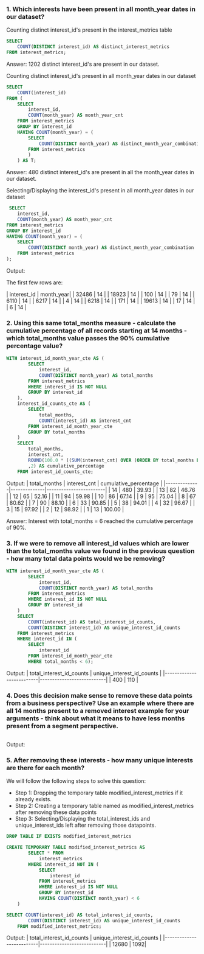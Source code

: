 ### 1. Which interests have been present in all month_year dates in our dataset?

Counting distinct interest_id's present in the interest_metrics table

```sql
SELECT
    COUNT(DISTINCT interest_id) AS distinct_interest_metrics
FROM interest_metrics;
```

Answer: 1202 distinct interest_id's are present in our dataset.

Counting distinct interest_id's present in all month_year dates in our dataset

```sql
SELECT
    COUNT(interest_id)
FROM (
    SELECT
        interest_id,
        COUNT(month_year) AS month_year_cnt
	FROM interest_metrics
	GROUP BY interest_id
	HAVING COUNT(month_year) = (
	    SELECT
            COUNT(DISTINCT month_year) AS distinct_month_year_combination
	    FROM interest_metrics
        )
    ) AS T;
```

Answer: 480 distinct interest_id's are present in all the month_year dates in our dataset.

Selecting/Displaying the interest_id's present in all month_year dates in our dataset

```sql
 SELECT
    interest_id,
    COUNT(month_year) AS month_year_cnt
FROM interest_metrics
GROUP BY interest_id
HAVING COUNT(month_year) = (
	SELECT
        COUNT(DISTINCT month_year) AS distinct_month_year_combination
	FROM interest_metrics
);
```

Output:

The first few rows are:

| interest_id | month_year|
| 32486 | 14 |
| 18923 | 14 |
| 100 | 14 |
| 79 | 14 |
| 6110 | 14 |
| 6217 | 14 |
| 4 | 14 |
| 6218 | 14 |
| 171 | 14 |
| 19613 | 14 |
| 17 | 14 |
| 6 | 14 |

### 2. Using this same total_months measure - calculate the cumulative percentage of all records starting at 14 months - which total_months value passes the 90% cumulative percentage value?

```sql
WITH interest_id_month_year_cte AS (
		SELECT
			interest_id,
            COUNT(DISTINCT month_year) AS total_months
		FROM interest_metrics
		WHERE interest_id IS NOT NULL
		GROUP BY interest_id
    ),
    interest_id_counts_cte AS (
		SELECT
			total_months,
            COUNT(interest_id) AS interest_cnt
		FROM interest_id_month_year_cte
		GROUP BY total_months
    )
    SELECT
		total_months,
        interest_cnt,
		ROUND(100.0 * ((SUM(interest_cnt) OVER (ORDER BY total_months DESC) /SUM(interest_cnt) OVER ()))
		,2) AS cumulative_percentage
    FROM interest_id_counts_cte;
```

Output:
| total_months | interest_cnt | cumulative_percentage |
|--------------|--------------|------------------------|
| 14 | 480 | 39.93 |
| 13 | 82 | 46.76 |
| 12 | 65 | 52.16 |
| 11 | 94 | 59.98 |
| 10 | 86 | 67.14 |
| 9 | 95 | 75.04 |
| 8 | 67 | 80.62 |
| 7 | 90 | 88.10 |
| 6 | 33 | 90.85 |
| 5 | 38 | 94.01 |
| 4 | 32 | 96.67 |
| 3 | 15 | 97.92 |
| 2 | 12 | 98.92 |
| 1 | 13 | 100.00 |

Answer: Interest with total_months = 6 reached the cumulative percentage of 90%.

### 3. If we were to remove all interest_id values which are lower than the total_months value we found in the previous question - how many total data points would we be removing?

```sql
WITH interest_id_month_year_cte AS (
		SELECT
			interest_id,
			COUNT(DISTINCT month_year) AS total_months
		FROM interest_metrics
		WHERE interest_id IS NOT NULL
		GROUP BY interest_id
    )
    SELECT
		COUNT(interest_id) AS total_interest_id_counts,
		COUNT(DISTINCT interest_id) AS unique_interest_id_counts
	FROM interest_metrics
    WHERE interest_id IN (
		SELECT
			interest_id
		FROM interest_id_month_year_cte
        WHERE total_months < 6);
```

Output:
| total_interest_id_counts | unique_interest_id_counts |
|--------------------------|---------------------------|
| 400 | 110 |

### 4. Does this decision make sense to remove these data points from a business perspective? Use an example where there are all 14 months present to a removed interest example for your arguments - think about what it means to have less months present from a segment perspective.

```sql

```

Output:

### 5. After removing these interests - how many unique interests are there for each month?

We will follow the following steps to solve this question:

- Step 1: Dropping the temporary table modified_interest_metrics if it already exists.
- Step 2: Creating a temporary table named as modified_interest_metrics after removing these data points
- Step 3: Selecting/Displaying the total_interest_ids and unique_interest_ids left after removing those datapoints.

```sql
DROP TABLE IF EXISTS modified_interest_metrics

CREATE TEMPORARY TABLE modified_interest_metrics AS
		SELECT * FROM
			interest_metrics
		WHERE interest_id NOT IN (
			SELECT
				interest_id
			FROM interest_metrics
			WHERE interest_id IS NOT NULL
			GROUP BY interest_id
			HAVING COUNT(DISTINCT month_year) < 6
    )

SELECT COUNT(interest_id) AS total_interest_id_counts,
		COUNT(DISTINCT interest_id) AS unique_interest_id_counts
    FROM modified_interest_metrics;
```

Output:
| total_interest_id_counts | unique_interest_id_counts |
|--------------------------|---------------------------|
| 12680 | 1092|
